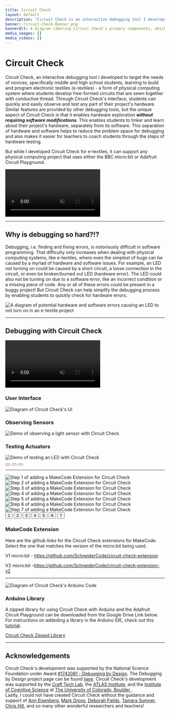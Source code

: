 ```yaml
---
title: Circuit Check 
layout: default
description: "Circuit Check is an interactive debugging tool I developed to support novices in physical computing. Through it's user-interface, novices can easily observe live sensor readings, test actuators, and even pause/unpause their running program. The development of Circuit Check was supported by the National Science Foundation under Award <a href=\u0022https://www.nsf.gov/awardsearch/showAward?AWD_ID=1742081\u0022>#1742081</a>."
banner: Circuit-Check-Banner.png
bannerAlt: A diagram labeling Circuit Check's primary components, which include a button for pausing a project's code and a dashboard for observing sensors and testing actuators. A student is shown using Circuit Check to test an LED.  
media_images: [] 
media_videos: []
---
```


<h1> Circuit Check </h1>

<div class="row">
  <div class="col-12 col-lg-6">
    <p>
     Circuit Check, an interactive debugging tool I developed to target the needs of novices, specifically middle and high school students, learning to build and program electronic textiles (e-textiles) - a form of physical computing system where students develop free-formed circuits that are sewn together with conductive thread. Through Circuit Check's interface, students can quickly and easily observe and test any part of their project's hardware. Similar features are provided by other debugging tools, but the unique aspect of Circuit Check is that it enables hardware exploration <b><i>without requiring software modifications</i></b>. This enables students to tinker and learn about their project's hardware, separately from its software. This separation of hardware and software helps to reduce the problem space for debugging and also makes it easier for teachers to coach students through the steps of hardware testing. </p>
     <p>
     But while I developed Circuit Check for e-textiles, it can support any physical computing project that uses either the BBC micro:bit or Adafruit Circuit Playground.
     </p>
  </div>
  <div class="col-12 col-lg-6">
    <div class="ratio ratio-16x9">
      <video class="rounded" playsinline controls muted>
          <source src="/assets/videos/cc_demo_whale.mp4" cl type="video/mp4">
          Your browser does not support the video tag.
      </video>
    </div>
  </div>
</div>

<hr>

<h2 class="mt-4">Why is debugging so hard?!?</h2>

<p>Debugging, i.e. finding and fixing errors, is notoriously difficult in software programming. That difficulty only increases when dealing with physical computing systems, like e-textiles, where even the simplest of bugs can be caused by a myriad of hardware and software issues. For example, an LED not turning on could be caused by a short circuit, a loose connection in the circuit, or even be broken/burned out LED (hardware error). The LED could also not be turning on due to a software error, like an incorrect condition or a missing piece of code. Any or all of these errors could be present in a buggy project! But Circuit Check can help simplify the debugging process by enabling students to quickly check for hardware errors. </p>

<img src="/assets/images/potential_errors.png" class="d-block col-lg-8 col-12 mx-auto" alt="A diagram of potential hardware and software errors causing an LED to not turn on in an e-textile project">

<hr>

<h2 class="mt-4 mb-3">Debugging with Circuit Check</h2>

<div class="row">
  <div class="col-12 col-lg-5">
    <div class="ratio ratio-16x9">
      <video class="rounded" playsinline controls muted>
        <source src="/assets/videos/Circuit_Check_Demo_No_Sound.mp4" type="video/mp4">
        Your browser does not support the video tag.
      </video>
    </div>
  </div>
  <div class="col-12 col-lg-7">
    <div id="carouselUseCC" class="carousel carousel-dark slide">
      <div class="carousel-inner">
        <div class="carousel-item active">
          <h3 class="text-center">User Interface</h3>
          <img src="/assets/images/CC UI.png" class="d-block w-100 " alt="Diagram of Circuit Check's UI">
        </div>
        <div class="carousel-item">
          <h3 class="text-center">Observing Sensors</h3>
           <img src="/assets/images/Testing Sensor.png" class="d-block w-100" alt="Demo of observing a light sensor with Circuit Check">
        </div>
        <div class="carousel-item">
          <h3 class="text-center">Testing Actuators</h3>
          <img src="/assets/images/Testing LED.png" class="d-block w-100 " alt="Demo of testing an LED with Circuit Check">
        </div>
      </div>
      <div class="carousel-indicators" style="position:relative">
        <button type="button" data-bs-target="#carouselUseCC" data-bs-slide-to="0" class="active" aria-current="true" aria-label="Circuit Check's UI"></button>
        <button type="button" data-bs-target="#carouselUseCC" data-bs-slide-to="1" aria-label="Observing a Sensor"></button>
        <button type="button" data-bs-target="#carouselUseCC" data-bs-slide-to="2" aria-label="Testing an Actuator"></button>
      </div>
    </div>
  </div>
</div>

<hr>

<div class="mt-4 row border-bottom">
  <div class="col-12 col-lg-6">
    <div id="carouselMakeCodeExtension" class="carousel carousel-dark slide">
      <div class="carousel-inner">
        <div class="carousel-item active">
          <img src="/assets/images/makecode_1.png" class="d-block w-100" alt="Step 1 of adding a MakeCode Extension for Circuit Check">
        </div>
        <div class="carousel-item">
          <img src="/assets/images/makecode_2.png" class="d-block w-100" alt="Step 2 of adding a MakeCode Extension for Circuit Check">
        </div>
        <div class="carousel-item">
          <img src="/assets/images/makecode_3.png" class="d-block w-100" alt="Step 3 of adding a MakeCode Extension for Circuit Check">
        </div>
        <div class="carousel-item">
          <img src="/assets/images/makecode_4.png" class="d-block w-100" alt="Step 4 of adding a MakeCode Extension for Circuit Check">
        </div>
        <div class="carousel-item">
          <img src="/assets/images/makecode_5.png" class="d-block w-100" alt="Step 5 of adding a MakeCode Extension for Circuit Check">
        </div>
        <div class="carousel-item ">
          <img src="/assets/images/makecode_6.png" class="d-block w-100" alt="Step 6 of adding a MakeCode Extension for Circuit Check">
        </div>
        <div class="carousel-item">
          <img src="/assets/images/makecode_7.png" class="d-block w-100" alt="Step 7 of adding a MakeCode Extension for Circuit Check">
        </div>
      </div>
      <div class="carousel-indicators" style="position:relative">
        <button type="button" data-bs-target="#carouselMakeCodeExtension" data-bs-slide-to="0" class="active" aria-current="true" aria-label="Step 1" style="text-indent:0;">1</button>
        <button type="button" data-bs-target="#carouselMakeCodeExtension" data-bs-slide-to="1" aria-label="Step 2" style="text-indent:0;">2</button>
        <button type="button" data-bs-target="#carouselMakeCodeExtension" data-bs-slide-to="2" aria-label="Step 3" style="text-indent:0;">3</button>
        <button type="button" data-bs-target="#carouselMakeCodeExtension" data-bs-slide-to="3" aria-label="Step 4" style="text-indent:0;">4</button>
        <button type="button" data-bs-target="#carouselMakeCodeExtension" data-bs-slide-to="4" aria-label="Step 5" style="text-indent:0;">5</button>
        <button type="button" data-bs-target="#carouselMakeCodeExtension" data-bs-slide-to="5" aria-label="Step 6" style="text-indent:0;">6</button>
        <button type="button" data-bs-target="#carouselMakeCodeExtension" data-bs-slide-to="6" aria-label="Step 7" style="text-indent:0;">7</button>
      </div>
    </div>
  </div>
  <div class="col-12 col-lg-4">
    <h3>MakeCode Extension</h3>
    <p>Here are the github links for the Circuit Check extensions for MakeCode. Select the one that matches the version of the micro:bit being used. </p>
    <p>V1 micro:bit - <a href="https://github.com/SchneiderCode/circuit-check-extension">https://github.com/SchneiderCode/circuit-check-extension</a></p>
    <p>V2 micro:bit -<a href="https://github.com/SchneiderCode/circuit-check-extension-v2">https://github.com/SchneiderCode/circuit-check-extension-v2</a></p>
  </div>
</div>
<hr>
<div class="row mt-4">
  <div class="col-12 col-lg-6">
    <img src="/assets/images/Arduino_Starter_Detailed.png" class="d-block w-100" alt="Diagram of Circuit Check's Arduino Code">
  </div>
  <div class="col-12 col-lg-4">
    <h3 >Arduino Library</h3>
    <p>A zipped library for using Circuit Check with Arduino and the Adafruit Circuit Playground can be downloaded from the Google Drive Link below. For instructions on addeding a library in the Arduino IDE, check out this <a href="https://support.arduino.cc/hc/en-us/articles/5145457742236-Add-libraries-to-Arduino-IDE">tutorial</a>. </p>
    <a href="https://drive.google.com/file/d/1-xzA5qj7IWIJdkQOvRPITLUq3emW5nOH/view?usp=sharing">Circuit Check Zipped Library</a>
  </div>
</div>

<hr>

<h2 class="mt-4">Acknowledgements</h2>
<p>Circuit Check's development was supported by the National Science Foundation under Award <a href="https://www.nsf.gov/awardsearch/showAward?AWD_ID=1742081">#1742081 - Debugging by Design</a>. The Debugging by Design project page can be found <a href="https://cucraftlab.org/debugging-by-design/">here</a>. Circuit Check's development was supported by the <a href="https://cucraftlab.org/">Craft Tech Lab</a>, the <a href="https://www.colorado.edu/atlas/">ATLAS Institute</a>, and the <a href="https://www.colorado.edu/ics">Institute of Cognitive Science</a> at <a href="https://www.colorado.edu/">The University of Colorado, Boulder </a>. <br>Lastly, I could not have created Circuit Check without the guidance and support of <a href="https://www.colorado.edu/atlas/ann-eisenberg">Ann Eisenberg</a>, <a href="https://www.colorado.edu/atlas/mark-d-gross">Mark Gross</a>, <a href="https://cehs.usu.edu/itls/people/deborah-fields">Deborah Fields</a>, <a href="https://www.colorado.edu/ics/tamara-sumner">Tamara Sumner</a>, <a href="https://chrisnhill.com/">Chris Hill</a>, and so many other wonderful researchers and teachers!</p>
